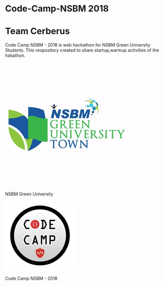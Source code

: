 # Code-Camp-NSBM 2018
# Team Cerberus 
Code Camp NSBM - 2018 is web hackathon for NSBM Green University Students.
This reopository created to share startup,warmup activities of the hakathon.

![GitHub Logo](logo.jpg)
 
 NSBM Green University
 
 ![Code](1.jpg)
  
  Code Camp NSBM - 2018
  
   


                               
